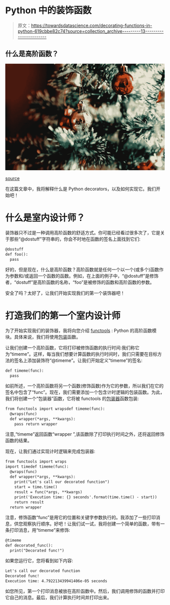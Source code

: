 # Python 中的装饰函数

> 原文：<https://towardsdatascience.com/decorating-functions-in-python-619cbbe82c74?source=collection_archive---------13----------------------->

## 什么是高阶函数？

![](img/b5ed6096e70def6dd9f1ed553476d4de.png)

[source](https://pixabay.com/images/id-1149619/)

在这篇文章中，我将解释什么是 Python decorators，以及如何实现它。我们开始吧！

# 什么是室内设计师？

装饰器只不过是一种调用高阶函数的舒适方式。你可能已经看过很多次了，它是关于那些“@dostuff”字符串的，你会不时地在函数的签名上面找到它们:

```
@dostuff
def foo():
  pass
```

好的，但是现在，什么是高阶函数？高阶函数就是任何一个以一个(或多个)函数作为参数和/或返回一个函数的函数。例如，在上面的例子中，“@dostuff”是修饰者，“dostuff”是高阶函数的名称，“foo”是被修饰的函数和高阶函数的参数。

安全了吗？太好了，让我们开始实现我们的第一个装饰器吧！

# 打造我们的第一个室内设计师

为了开始实现我们的装饰器，我将向您介绍 [functools](https://docs.python.org/3/library/functools.html) : Python 的高阶函数模块。具体来说，我们将使用[包装](https://docs.python.org/3/library/functools.html#functools.wraps)函数。

让我们创建一个高阶函数，它将打印被修饰函数的执行时间:我们称它为“timeme”。这样，每当我们想要计算函数的执行时间时，我们只需要在目标方法的签名上添加装饰符“@timeme”。让我们开始定义“timeme”的签名:

```
def timeme(func):
  pass
```

如前所述，一个高阶函数将另一个函数(修饰函数)作为它的参数，所以我们在它的签名中包含了“func”。现在，我们需要添加一个包含计时逻辑的包装函数。为此，我们将创建一个“包装器”函数，它将被 functools 的[包装器](https://docs.python.org/3/library/functools.html#functools.wraps)函数包装:

```
from functools import wrapsdef timeme(func):
  @wraps(func)
  def wrapper(*args, **kwargs):
    pass return wrapper
```

注意,“timeme”返回函数“wrapper ”,该函数除了打印执行时间之外，还将返回修饰函数的结果。

现在，让我们通过实现计时逻辑来完成包装器:

```
from functools import wraps
import timedef timeme(func):
  @wraps(func)
  def wrapper(*args, **kwargs):
    print("Let's call our decorated function")
    start = time.time()
    result = func(*args, **kwargs)
    print('Execution time: {} seconds'.format(time.time() - start))
    return result
  return wrapper
```

注意，修饰函数“func”是用它的位置和关键字参数执行的。我添加了一些打印消息，供您观察执行顺序。好吧！让我们试一试，我将创建一个简单的函数，带有一条打印消息，用“timeme”来修饰:

```
@timeme
def decorated_func():
  print("Decorated func!")
```

如果您运行它，您将看到如下内容:

```
Let's call our decorated function
Decorated func!
Execution time: 4.792213439941406e-05 seconds
```

如您所见，第一个打印消息被放在高阶函数中。然后，我们调用修饰的函数并打印它自己的消息。最后，我们计算执行时间并打印出来。